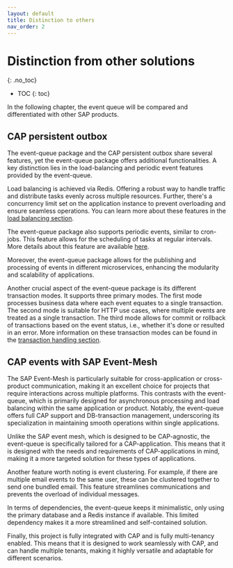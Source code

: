 ```yaml
---
layout: default
title: Distinction to others
nav_order: 2
---
```


<!-- prettier-ignore-start -->


# Distinction from other solutions
{: .no_toc}
<!-- prettier-ignore-end -->

<!-- prettier-ignore -->
- TOC
{: toc}

In the following chapter, the event queue will be compared and differentiated with other SAP products.

## CAP persistent outbox

The event-queue package and the CAP persistent outbox share several features, yet the event-queue package offers
additional functionalities. A key distinction lies in the load-balancing and periodic event features provided by
the event-queue.

Load balancing is achieved via Redis. Offering a robust way to handle traffic and distribute tasks evenly across multiple
resources. Further, there's a concurrency limit set on the application instance to prevent overloading and ensure seamless
operations. You can learn more about these features in the [load balancing section](/event-queue/load-balancing).

The event-queue package also supports periodic events, similar to cron-jobs. This feature allows for the scheduling of
tasks at regular intervals. More details about this feature are available [here](/event-queue/publish-event).

Moreover, the event-queue package allows for the publishing and processing of events in different microservices,
enhancing the modularity and scalability of applications.

Another crucial aspect of the event-queue package is its different transaction modes. It supports three primary modes.
The first mode processes business data where each event equates to a single transaction. The second mode is suitable
for HTTP use cases, where multiple events are treated as a single transaction. The third mode allows for commit or
rollback of transactions based on the event status, i.e., whether it's done or resulted in an error. More information on
these transaction modes can be found in the [transaction handling section](/event-queue/transaction-handling).

## CAP events with SAP Event-Mesh

The SAP Event-Mesh is particularly suitable for cross-application or cross-product communication, making it an excellent
choice for projects that require interactions across multiple platforms. This contrasts with the event-queue, which is
primarily designed for asynchronous processing and load balancing within the same application or product. Notably,
the event-queue offers full CAP support and DB-transaction management, underscoring its specialization in maintaining
smooth operations within single applications.

Unlike the SAP event mesh, which is designed to be CAP-agnostic, the event-queue is specifically tailored for a
CAP-application. This means that it is designed with the needs and requirements of CAP-applications in mind, making it a
more targeted solution for these types of applications.

Another feature worth noting is event clustering. For example, if there are multiple email events to the same user,
these can be clustered together to send one bundled email. This feature streamlines communications and prevents the
overload of individual messages.

In terms of dependencies, the event-queue keeps it minimalistic, only using the primary database and a Redis instance
if available. This limited dependency makes it a more streamlined and self-contained solution.

Finally, this project is fully integrated with CAP and is fully multi-tenancy enabled. This means that it is designed
to work seamlessly with CAP, and can handle multiple tenants, making it highly versatile and adaptable for different
scenarios.
